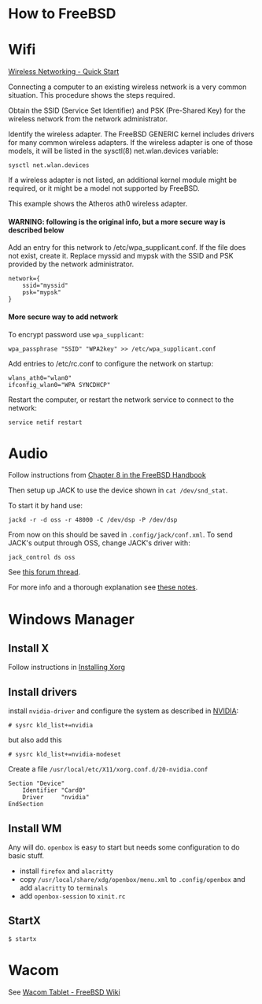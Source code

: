 # How to FreeBSD

# Wifi

[Wireless Networking - Quick Start](https://docs.freebsd.org/en/books/handbook/advanced-networking/#network-wireless-quick-start)

Connecting a computer to an existing wireless network is a very common situation. This procedure shows the steps required.

Obtain the SSID (Service Set Identifier) and PSK (Pre-Shared Key) for the wireless network from the network administrator.

Identify the wireless adapter. The FreeBSD GENERIC kernel includes drivers for many common wireless adapters. If the wireless adapter is one of those models, it will be listed in the sysctl(8) net.wlan.devices variable:

    sysctl net.wlan.devices

If a wireless adapter is not listed, an additional kernel module might be required, or it might be a model not supported by FreeBSD.

This example shows the Atheros ath0 wireless adapter.

#### WARNING: following is the original info, but a more secure way is described below
Add an entry for this network to /etc/wpa_supplicant.conf. If the file does not exist, create it. Replace myssid and mypsk with the SSID and PSK provided by the network administrator.

    network={
        ssid="myssid"
        psk="mypsk"
    }
 
#### More secure way to add network

To encrypt password use `wpa_supplicant`:

    wpa_passphrase "SSID" "WPA2key" >> /etc/wpa_supplicant.conf 

Add entries to /etc/rc.conf to configure the network on startup:

    wlans_ath0="wlan0"
    ifconfig_wlan0="WPA SYNCDHCP"

Restart the computer, or restart the network service to connect to the network:

    service netif restart

# Audio
Follow instructions from [Chapter 8 in the FreeBSD Handbook](https://docs.freebsd.org/en/books/handbook/multimedia/#sound-setup)

Then setup up JACK to use the device shown in `cat /dev/snd_stat`.

To start it by hand use:
```
jackd -r -d oss -r 48000 -C /dev/dsp -P /dev/dsp
```

From now on this should be saved in `.config/jack/conf.xml`.
To send JACK's output through OSS, change JACK's driver with:
```
jack_control ds oss
```

See [this forum thread](https://forums.FreeBSD.org/threads/help-setting-up-oss-virtual_oss-and-jack.87018/post-599496).

For more info and a thorough explanation see [these notes](https://github.com/0EVSG/freebsd_jack_notes).

# Windows Manager

## Install X
Follow instructions in [Installing Xorg](https://docs.freebsd.org/en/books/handbook/x11/#x-install)

## Install drivers

install `nvidia-driver` and configure the system as described in [NVIDIA](https://docs.freebsd.org/en/books/handbook/x11/#x-configuration-nvidia):

	# sysrc kld_list+=nvidia

but also add this

	# sysrc kld_list+=nvidia-modeset

Create a file `/usr/local/etc/X11/xorg.conf.d/20-nvidia.conf`

	Section "Device"
		Identifier "Card0"
		Driver     "nvidia"
	EndSection

## Install WM

Any will do. `openbox` is easy to start but needs some configuration to do basic stuff.

- install `firefox` and `alacritty`
- copy `/usr/local/share/xdg/openbox/menu.xml` to `.config/openbox` and add `alacritty` to `terminals`
- add `openbox-session` to `xinit.rc`

## StartX

	$ startx 

# Wacom

See [Wacom Tablet - FreeBSD Wiki](https://wiki.freebsd.org/WacomTablet)
